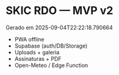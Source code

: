 # SKIC RDO — MVP v2
Gerado em 2025-09-04T22:22:18.790664
- PWA offline
- Supabase (auth/DB/Storage)
- Uploads + galeria
- Assinaturas + PDF
- Open-Meteo / Edge Function
